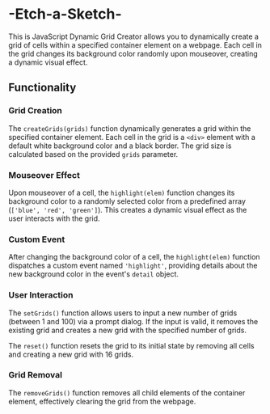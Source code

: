 # -Etch-a-Sketch-

This is JavaScript Dynamic Grid Creator allows you to dynamically create a grid of cells within a specified container element on a webpage. Each cell in the grid changes its background color randomly upon mouseover, creating a dynamic visual effect.

## Functionality

### Grid Creation

The `createGrids(grids)` function dynamically generates a grid within the specified container element. Each cell in the grid is a `<div>` element with a default white background color and a black border. The grid size is calculated based on the provided `grids` parameter.

### Mouseover Effect

Upon mouseover of a cell, the `highlight(elem)` function changes its background color to a randomly selected color from a predefined array (`['blue', 'red', 'green']`). This creates a dynamic visual effect as the user interacts with the grid.

### Custom Event

After changing the background color of a cell, the `highlight(elem)` function dispatches a custom event named `'highlight'`, providing details about the new background color in the event's `detail` object.

### User Interaction

The `setGrids()` function allows users to input a new number of grids (between 1 and 100) via a prompt dialog. If the input is valid, it removes the existing grid and creates a new grid with the specified number of grids.

The `reset()` function resets the grid to its initial state by removing all cells and creating a new grid with 16 grids.

### Grid Removal

The `removeGrids()` function removes all child elements of the container element, effectively clearing the grid from the webpage.
